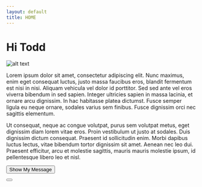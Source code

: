 ```yaml
---
layout: default
title: HOME
---
```


# Hi Todd
![alt text](https://scontent.fphl2-1.fna.fbcdn.net/v/t1.0-9/28576670_10155371965902544_9201992672083959850_n.jpg?oh=f12ad52b58f45eea20271c2b2582d182&oe=5B73A64A "GIMME YOUR MONEY")

Lorem ipsum dolor sit amet, consectetur adipiscing elit. Nunc maximus, enim eget consequat luctus, justo massa faucibus eros, blandit fermentum est nisi in nisi. Aliquam vehicula vel dolor id porttitor. Sed sed ante vel eros viverra bibendum in sed sapien. Integer ultricies sapien in massa lacinia, et ornare arcu dignissim. In hac habitasse platea dictumst. Fusce semper ligula eu neque ornare, sodales varius sem finibus. Fusce dignissim orci nec sagittis elementum.

Ut consequat, neque ac congue volutpat, purus sem volutpat metus, eget dignissim diam lorem vitae eros. Proin vestibulum ut justo at sodales. Duis dignissim dictum consequat. Praesent id sollicitudin enim. Morbi dapibus luctus lectus, vitae bibendum tortor dignissim sit amet. Aenean nec leo dui. Praesent efficitur, arcu et molestie sagittis, mauris mauris molestie ipsum, id pellentesque libero leo et nisl.


<button id="demo-show-snackbar" class="mdl-button mdl-js-button mdl-button--raised" type="button">Show My Message</button>
<div id="demo-snackbar-example" class="mdl-js-snackbar mdl-snackbar">
  <div class="mdl-snackbar__text"></div>
  <button class="mdl-snackbar__action" type="button"></button>
</div>
<script>
(function() {
  'use strict';
  var snackbarContainer = document.querySelector('#demo-snackbar-example');
  var showSnackbarButton = document.querySelector('#demo-show-snackbar');
  var handler = function(event) {
    showSnackbarButton.style.backgroundColor = '';
  };
  showSnackbarButton.addEventListener('click', function() {
    'use strict';
    showSnackbarButton.style.backgroundColor = '#' +
        Math.floor(Math.random() * 0xFFFFFF).toString(16);
    var data = {
      message: 'Thank you.',
      timeout: 2000,
      actionHandler: handler,
      actionText: 'Undo'
    };
    snackbarContainer.MaterialSnackbar.showSnackbar(data);
  });
}());
</script>